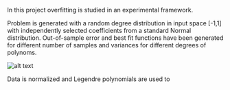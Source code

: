 In this project overfitting is studied in an experimental framework.

Problem is generated with a random degree distribution in input space [-1,1] with independently selected coefficients from a standard Normal distribution. 
Out-of-sample error and best fit functions have been generated for different number of samples and variances for different degrees of polynoms.

![alt text](https://github.com/hmtkvs/Machine-Learning/tree/master/Overfitting/images/bestFit-1.png?raw=true)



Data is normalized and Legendre polynomials are used to   
